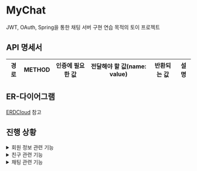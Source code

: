 # MyChat

JWT, OAuth, Spring을 통한 채팅 서버 구현 연습 목적의 토이 프로젝트

## API 명세서
|경로|METHOD|인증에 필요한 값|전달해야 할 값(name: value)|반환되는 값|설명|
|---|---|---|---|---|---|

## ER-다이어그램
[ERDCloud](https://www.erdcloud.com/d/wjeAJAgfieEpQtStm) 참고

## 진행 상황
<details>
  <summary>회원 정보 관련 기능</summary>
  <div markdown="1">
  
  - [x] Google OAuth를 이용한 회원가입/로그인
  - [x] 자체 회원가입/로그인
  - [ ] 구글 회원 일반 회원 통합
  - [x] 엑세스 토큰 재발급
  - [x] 로그아웃(리프레시 토큰 무효화)
  - [x] 회원 정보 수정
  - [x] 회원 삭제
</details>
<details>
  <summary>친구 관련 기능</summary>
  <div markdown="1">
  
  - [x] 친구 추가
  - [x] 친구 삭제
  - [x] 친구 조회(조건X)
  - [x] 친구 검색(조건O)
  - [x] 다른 사용자 검색(조건O)
  - [x] 보낸 친구 신청 조회
  - [x] 받은 친구 신청 조회
  - [x] 친구 신청 거절
  - [x] 유저 차단
  - [x] 유저 차단 해제
</details>
<details>
  <summary>채팅 관련 기능</summary>
  <div markdown="1">
  
  - [x] 채팅방 생성
  - [ ] 채팅방 수정
  - [x] 채팅방 초대
  - [x] 채팅방 나가기
  - [ ] 채팅 생성
  - [ ] 채팅 조회(조건X)
  - [ ] 채팅 검색(조건O)
  - [ ] 채팅 삭제(5분 안에 삭제시 완전 삭제, 이후엔 '삭제된 메시지입니다' 표시)
  - [ ] 채팅방 내 회원 조회
</details>
